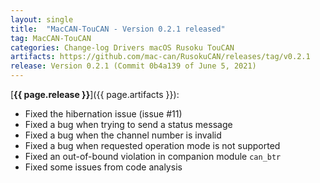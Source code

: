 ```yaml
---
layout: single
title:  "MacCAN-TouCAN - Version 0.2.1 released"
tag: MacCAN-TouCAN
categories: Change-log Drivers macOS Rusoku TouCAN
artifacts: https://github.com/mac-can/RusokuCAN/releases/tag/v0.2.1
release: Version 0.2.1 (Commit 0b4a139 of June 5, 2021)
---
```

[**{{ page.release }}**]({{ page.artifacts }}):

- Fixed the hibernation issue (issue #11)
- Fixed a bug when trying to send a status message
- Fixed a bug  when the channel number is invalid
- Fixed a bug  when requested operation mode is not supported
- Fixed an out-of-bound violation in companion module `can_btr`
- Fixed some issues from code analysis
